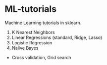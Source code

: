 # ML-tutorials

Machine Learning tutorials in sklearn.

1. K Nearest Neighbors
2. Linear Regressions (standard, Ridge, Lasso)
3. Logistic Regression
4. Naiive Bayes

- Cross validation, Grid search